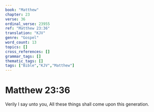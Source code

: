 ```yaml
---
book: "Matthew"
chapter: 23
verse: 36
ordinal_verse: 23955
ref: "Matthew 23:36"
translation: "KJV"
genre: "Gospel"
word_count: 13
topics: []
cross_references: []
grammar_tags: []
thematic_tags: []
tags: ["Bible","KJV","Matthew"]
---
```


# Matthew 23:36

Verily I say unto you, All these things shall come upon this generation.
